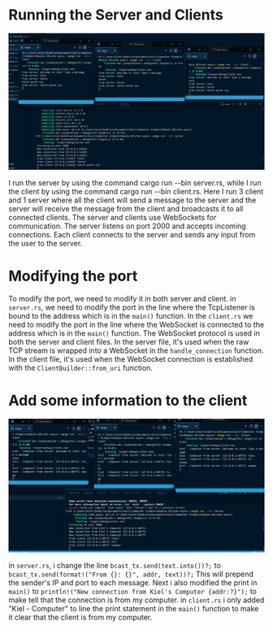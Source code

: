 # Running the Server and Clients

![Original code](./img/1server3client.png)

I run the server by using the command cargo run --bin server.rs, while I run the client by using the command cargo run --bin client.rs. Here I run 3 client and 1 server where all the client will send a message to the server and the server will receive the message from the client and broadcasts it to all connected clients. The server and clients use WebSockets for communication. The server listens on port 2000 and accepts incoming connections. Each client connects to the server and sends any input from the user to the server.

# Modifying the port

To modify the port, we need to modify it in both server and client. in `server.rs`, we need to modify the port in the line where the TcpListener is bound to the address which is in the `main()` function. In the `client.rs` we need to modify the port in the line where the WebSocket is connected to the address which is in the `main()` function. The WebSocket protocol is used in both the server and client files. In the server file, it's used when the raw TCP stream is wrapped into a WebSocket in the `handle_connection` function. In the client file, it's used when the WebSocket connection is established with the `ClientBuilder::from_uri` function.

# Add some information to the client

![changes](./img/changes.png)

in `server.rs`, i change the line `bcast_tx.send(text.into())?;` to `bcast_tx.send(format!("From {}: {}", addr, text))?;` This will prepend the sender's IP and port to each message. Next i also modified the print in `main()` to `println!("New connection from Kiel's Computer {addr:?}");` to make tell that the connection is from my computer. in `client.rs` i only added "Kiel - Computer" to line the print statement in the `main()` function to make it clear that the client is from my computer.